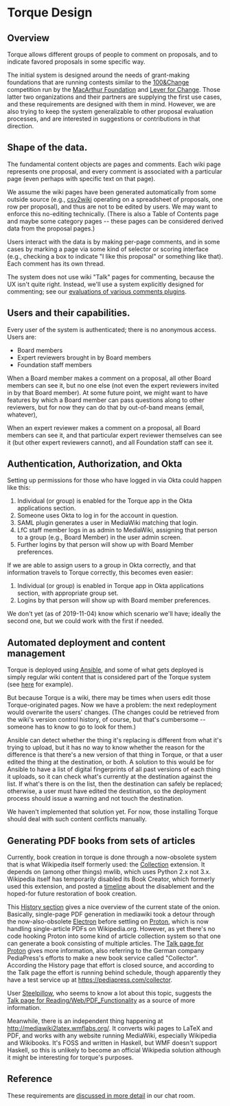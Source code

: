 # Torque Design

## Overview

Torque allows different groups of people to comment on proposals, and
to indicate favored proposals in some specific way.

The initial system is designed around the needs of grant-making
foundations that are running contests similar to
the [100&Change](https://www.macfound.org/programs/100change/)
competition run by the [MacArthur Foundation](https://macfound.org/)
and [Lever for Change](https://www.leverforchange.org/).  Those latter
two organizations and their partners are supplying the first use
cases, and these requirements are designed with them in mind.
However, we are also trying to keep the system generalizable to other
proposal evaluation processes, and are interested in suggestions or
contributions in that direction.

## Shape of the data.

The fundamental content objects are pages and comments.  Each wiki
page represents one proposal, and every comment is associated with a
particular page (even perhaps with specific text on that page).

We assume the wiki pages have been generated automatically from some
outside source
(e.g., [csv2wiki](https://github.com/opentechstrategies/csv2wiki)
operating on a spreadsheet of proposals, one row per proposal), and
thus are not to be edited by users.  We may want to enforce this
no-editing technically.  (There is also a Table of Contents page and
maybe some category pages -- these pages can be considered derived
data from the proposal pages.)

Users interact with the data is by making per-page comments, and in
some cases by marking a page via some kind of selector or scoring
interface (e.g., checking a box to indicate "I like this proposal" or
something like that).  Each comment has its own thread.

The system does not use wiki "Talk" pages for commenting, because the
UX isn't quite right.  Instead, we'll use a system explicitly designed
for commenting; see our
[evaluations of various comments plugins](https://github.com/OpenTechStrategies/torque/wiki/Comments-Evaluation).

## Users and their capabilities.

Every user of the system is authenticated; there is no anonymous
access.  Users are:

* Board members
* Expert reviewers brought in by Board members
* Foundation staff members

When a Board member makes a comment on a proposal, all other Board
members can see it, but no one else (not even the expert reviewers
invited in by that Board member).  At some future point, we might want
to have features by which a Board member can pass questions along to
other reviewers, but for now they can do that by out-of-band means
(email, whatever), 

When an expert reviewer makes a comment on a proposal, all Board
members can see it, and that particular expert reviewer themselves can
see it (but other expert reviewers cannot), and all Foundation staff
can see it.

## Authentication, Authorization, and Okta

Setting up permissions for those who have logged in via Okta could
happen like this:

1. Individual (or group) is enabled for the Torque app in the 
   Okta applications section.
2. Someone uses Okta to log in for the account in question.
3. SAML plugin generates a user in MediaWiki matching that login.
4. LfC staff member logs in as admin to MediaWiki, assigning that
   person to a group (e.g., Board Member) in the user admin screen.
5. Further logins by that person will show up with Board Member
   preferences.

If we are able to assign users to a group in Okta correctly, and that
information travels to Torque correctly, this becomes even easier:

1. Individual (or group) is enabled in Torque app in Okta
   applications section, with appropriate group set.
2. Logins by that person will show up with Board member preferences.

We don't yet (as of 2019-11-04) know which scenario we'll have;
ideally the second one, but we could work with the first if needed.

## Automated deployment and content management

Torque is deployed using [Ansible](https://www.ansible.com/), and some
of what gets deployed is simply regular wiki content that is
considered part of the Torque system (see
[here](ansible/roles/mediawiki/files) for example).

But because Torque is a wiki, there may be times when users edit those
Torque-originated pages.  Now we have a problem: the next redeployment
would overwrite the users' changes.  (The changes could be retrieved
from the wiki's version control history, of course, but that's
cumbersome -- someone has to know to go to look for them.)

Ansible can detect whether the thing it's replacing is different from
what it's trying to upload, but it has no way to know whether the
reason for the difference is that there's a new version of that thing
in Torque, or that a user edited the thing at the destination, or
both.  A solution to this would be for Ansible to have a list of
digital fingerprints of all past versions of each thing it uploads, so
it can check what's currently at the destination against the list.  If
what's there is on the list, then the destination can safely be
replaced; otherwise, a user must have edited the destination, so the
deployment process should issue a warning and not touch the
destination.

We haven't implemented that solution yet.  For now, those installing
Torque should deal with such content conflicts manually.

## Generating PDF books from sets of articles

Currently, book creation in torque is done through a now-obsolete
system that is what Wikipedia itself formerly used: the
[Collection](ansible/thirdparty/extensions/Collection-REL1_33-8566dd1.tar.gz)
extension.  It depends on (among other things) mwlib, which uses
Python 2.x not 3.x.  Wikipedia itself has temporarily disabled its
Book Creator, which formerly used this extension, and posted a
[timeline](https://www.mediawiki.org/wiki/Reading/Web/PDF_Functionality)
about the disablement and the hoped-for future restoration of book
creation.

This [History
section](https://en.wikipedia.org/wiki/Wikipedia:Books#History) gives
a nice overview of the current state of the onion.  Basically,
single-page PDF generation in mediawiki took a detour through the
now-also-obsolete [Electron](https://www.mediawiki.org/wiki/Electron)
before settling on [Proton](https://www.mediawiki.org/wiki/Proton),
which is now handling single-article PDFs on Wikipedia.org.  However,
as yet there's no code hooking Proton into some kind of article
collection system so that one can generate a book consisting of
multiple articles.  The [Talk page for
Proton](https://www.mediawiki.org/wiki/Talk:Proton) gives more
information, also referring to the German company PediaPress's efforts
to make a new book service called "Collector".  According the History
page that effort is closed source, and according to the Talk page the
effort is running behind schedule, though apparently they have a test
service up at https://pediapress.com/collector.

User [Steelpillow](https://en.wikipedia.org/wiki/User:Steelpillow),
who seems to know a lot about this topic, suggests the [Talk page for
Reading/Web/PDF_Functionality](https://www.mediawiki.org/wiki/Talk:Reading/Web/PDF_Functionality)
as a source of more information.

Meanwhile, there is an independent thing happening at
http://mediawiki2latex.wmflabs.org/.  It converts wiki pages to LaTeX
and PDF, and works with any website running MediaWiki, especially
Wikipedia and Wikibooks.  It's FOSS and written in Haskell, but WMF
doesn't support Haskell, so this is unlikely to become an official
Wikipedia solution although it might be interesting for torque's
purposes.

## Reference

These requirements are
[discussed in more detail](https://chat.opentechstrategies.com/#narrow/stream/45-Lever-for.20Change/topic/hello/near/69877) in
our chat room.

